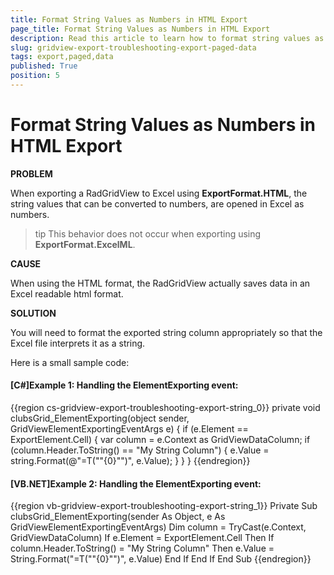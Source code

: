 ```yaml
---
title: Format String Values as Numbers in HTML Export
page_title: Format String Values as Numbers in HTML Export
description: Read this article to learn how to format string values as numbers in HTML export - Telerik's {{ site.framework_name }} DataGrid.
slug: gridview-export-troubleshooting-export-paged-data
tags: export,paged,data
published: True
position: 5
---
```


# Format String Values as Numbers in HTML Export

__PROBLEM__

When exporting a RadGridView to Excel using __ExportFormat.HTML__, the string values that can be converted to numbers, are opened in Excel as numbers.

>tip This behavior does not occur when exporting using __ExportFormat.ExcelML__.

__CAUSE__

When using the HTML format, the RadGridView actually saves data in an Excel readable html format.

__SOLUTION__

You will need to format the exported string column appropriately so that the Excel file interprets it as a string.

Here is a small sample code:        

#### __[C#]Example 1: Handling the ElementExporting event:__  
{{region cs-gridview-export-troubleshooting-export-string_0}}
	private void clubsGrid_ElementExporting(object sender, GridViewElementExportingEventArgs e)
	{
	    if (e.Element == ExportElement.Cell)
	    {
	        var column = e.Context as GridViewDataColumn;
	        if (column.Header.ToString() == "My String Column")
	        {
	            e.Value = string.Format(@"=T(""{0}"")", e.Value);
	        }
	    }
	}
{{endregion}}

#### __[VB.NET]Example 2: Handling the ElementExporting event:__  
{{region vb-gridview-export-troubleshooting-export-string_1}}
	Private Sub clubsGrid_ElementExporting(sender As Object, e As GridViewElementExportingEventArgs)
	    Dim column = TryCast(e.Context, GridViewDataColumn)
	    If e.Element = ExportElement.Cell Then
	        If column.Header.ToString() = "My String Column" Then
	            e.Value = String.Format("=T(""{0}"")", e.Value)
	        End If
	    End If
	End Sub
{{endregion}}
